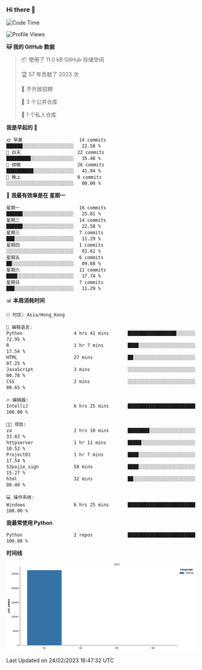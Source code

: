### Hi there 👋

<!--
**Mrzqd/Mrzqd** is a ✨ _special_ ✨ repository because its `README.md` (this file) appears on your GitHub profile.

Here are some ideas to get you started:

- 🔭 I’m currently working on ...
- 🌱 I’m currently learning ...
- 👯 I’m looking to collaborate on ...
- 🤔 I’m looking for help with ...
- 💬 Ask me about ...
- 📫 How to reach me: ...
- 😄 Pronouns: ...
- ⚡ Fun fact: ...
-->
<!--START_SECTION:waka-->
![Code Time](http://img.shields.io/badge/Code%20Time-6%20hrs%2025%20mins-blue)

![Profile Views](http://img.shields.io/badge/%E4%B8%AA%E4%BA%BA%E8%B5%84%E6%96%99%E8%A7%82%E7%9C%8B%E6%AC%A1%E6%95%B0-22-blue)

**🐱 我的 GitHub 数据** 

> 📦  使用了 11.0 kB GitHub 存储空间 
 > 
> 🏆 57 年贡献了 2023 次
 > 
> 🚫 不开放招聘
 > 
> 📜 3 个公共仓库 
 > 
> 🔑 1 个私人仓库 
 > 
**我是早起的 🐤** 

```text
🌞 早晨                     14 commits          ██████░░░░░░░░░░░░░░░░░░░   22.58 % 
🌆 白天                     22 commits          █████████░░░░░░░░░░░░░░░░   35.48 % 
🌃 傍晚                     26 commits          ██████████░░░░░░░░░░░░░░░   41.94 % 
🌙 晚上                     0 commits           ░░░░░░░░░░░░░░░░░░░░░░░░░   00.00 % 
```
📅 **我最有效率是在 星期一** 

```text
星期一                      16 commits          ██████░░░░░░░░░░░░░░░░░░░   25.81 % 
星期二                      14 commits          ██████░░░░░░░░░░░░░░░░░░░   22.58 % 
星期三                      7 commits           ███░░░░░░░░░░░░░░░░░░░░░░   11.29 % 
星期四                      1 commits           ░░░░░░░░░░░░░░░░░░░░░░░░░   01.61 % 
星期五                      6 commits           ██░░░░░░░░░░░░░░░░░░░░░░░   09.68 % 
星期六                      11 commits          ████░░░░░░░░░░░░░░░░░░░░░   17.74 % 
星期日                      7 commits           ███░░░░░░░░░░░░░░░░░░░░░░   11.29 % 
```


📊 **本周消耗时间** 

```text
🕑︎ 时区: Asia/Hong_Kong

💬 编程语言: 
Python                   4 hrs 41 mins       ██████████████████░░░░░░░   72.95 % 
R                        1 hr 7 mins         ████░░░░░░░░░░░░░░░░░░░░░   17.54 % 
HTML                     27 mins             ██░░░░░░░░░░░░░░░░░░░░░░░   07.25 % 
JavaScript               3 mins              ░░░░░░░░░░░░░░░░░░░░░░░░░   00.78 % 
CSS                      2 mins              ░░░░░░░░░░░░░░░░░░░░░░░░░   00.65 % 

🔥 编辑器: 
IntelliJ                 6 hrs 25 mins       █████████████████████████   100.00 % 

🐱‍💻 项目: 
za                       2 hrs 10 mins       ████████░░░░░░░░░░░░░░░░░   33.83 % 
httpserver               1 hr 11 mins        █████░░░░░░░░░░░░░░░░░░░░   18.52 % 
Project01                1 hr 7 mins         ████░░░░░░░░░░░░░░░░░░░░░   17.54 % 
52pojie_sign             58 mins             ████░░░░░░░░░░░░░░░░░░░░░   15.27 % 
html                     32 mins             ██░░░░░░░░░░░░░░░░░░░░░░░   08.40 % 

💻 操作系统: 
Windows                  6 hrs 25 mins       █████████████████████████   100.00 % 
```

**我最常使用 Python** 

```text
Python                   2 repos             █████████████████████████   100.00 % 
```



**时间线**

![Lines of Code chart](https://raw.githubusercontent.com/Mrzqd/Mrzqd/main/assets/bar_graph.png)


 Last Updated on 24/02/2023 16:47:32 UTC
<!--END_SECTION:waka-->

